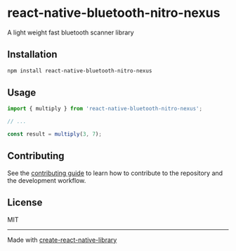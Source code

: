 # react-native-bluetooth-nitro-nexus

A light weight fast bluetooth scanner library

## Installation

```sh
npm install react-native-bluetooth-nitro-nexus
```

## Usage


```js
import { multiply } from 'react-native-bluetooth-nitro-nexus';

// ...

const result = multiply(3, 7);
```


## Contributing

See the [contributing guide](CONTRIBUTING.md) to learn how to contribute to the repository and the development workflow.

## License

MIT

---

Made with [create-react-native-library](https://github.com/callstack/react-native-builder-bob)
